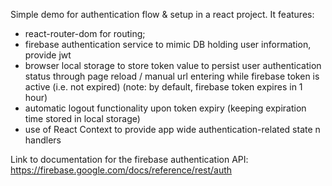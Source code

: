 Simple demo for authentication flow & setup in a react project. It features:

- react-router-dom for routing;
- firebase authentication service to mimic DB holding user information, provide jwt
- browser local storage to store token value to persist user authentication status through page reload / manual url entering while firebase token is active (i.e. not expired) (note: by default, firebase token expires in 1 hour)
- automatic logout functionality upon token expiry (keeping expiration time stored in local storage)
- use of React Context to provide app wide authentication-related state n handlers

Link to documentation for the firebase authentication API:
https://firebase.google.com/docs/reference/rest/auth

